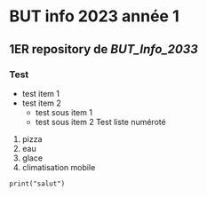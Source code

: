 # BUT info 2023 année 1

## 1ER **repository** de *BUT_Info_2033*

### Test
- test item 1
- test item 2
    - test sous item 1
    - test sous item 2
Test liste numéroté
1. pizza
2. eau
3. glace
4. climatisation mobile

`print("salut")`

